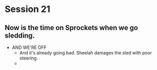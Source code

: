 # Session 21
## Now is the time on Sprockets when we go sledding.
* AND WE'RE OFF
	* And it's already going bad. Sheelah damages the sled with poor steering.
	* 
<!--stackedit_data:
eyJoaXN0b3J5IjpbOTE1NDE0NDAyLDU1NjY0MDg5LC0yMDY0Mz
E2ODA4XX0=
-->